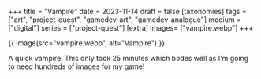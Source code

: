 +++
title = "Vampire"
date = 2023-11-14
draft =  false
[taxonomies]
tags = ["art", "project-quest", "gamedev-art", "gamedev-analogue"]
medium = ["digital"]
series = ["project-quest"]
[extra]
images= ["vampire.webp"]
+++

{{ image(src="vampire.webp", alt="Vampire") }}

A quick vampire. This only took 25 minutes which bodes well as I'm going to need hundreds of images for my game!
